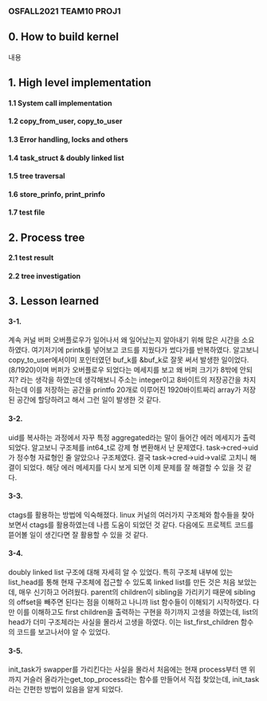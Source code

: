### OSFALL2021 TEAM10 PROJ1


## 0. How to build kernel

내용

## 1. High level implementation
#### 1.1 System call implementation
#### 1.2 copy_from_user, copy_to_user
#### 1.3 Error handling, locks and others
#### 1.4 task_struct & doubly linked list
#### 1.5 tree traversal
#### 1.6 store_prinfo, print_prinfo
#### 1.7 test file


## 2. Process tree
#### 2.1 test result
#### 2.2 tree investigation


## 3. Lesson learned
#### 3-1. 
계속 커널 버퍼 오버플로우가 일어나서 왜 일어났는지 알아내기 위해 많은 시간을 소요하였다. 여기저기에 printk를 넣어보고 코드를 지웠다가 썼다가를 반복하였다. 알고보니 copy_to_user에서이미 포인터였던 buf_k를 &buf_k로 잘못 써서 발생한 일이었다. (8/1920)이며 버퍼가 오버플로우 되었다는 메세지를 보고 왜 버퍼 크기가 8밖에 안되지? 라는 생각을 하였는데 생각해보니 주소는 integer이고 8바이트의 저장공간을 차지하는데 이를 저장하는 공간을 printfo 20개로 이루어진 1920바이트짜리 array가 저장된 공간에 할당하려고 해서 그런 일이 발생한 것 같다.
#### 3-2. 
uid를 복사하는 과정에서 자꾸 특정 aggregated라는 말이 들어간 에러 메세지가 출력되었다. 알고보니 구조체를 int64_t로 강제 형 변환해서 난 문제였다. task->cred->uid가 정수형 자료형인 줄 알았으나 구조체였다. 결국 task->cred->uid->val로 고치니 해결이 되었다. 해당 에러 메세지를 다시 보게 되면 이제 문제를 잘 해결할 수 있을 것 같다.
#### 3-3. 
ctags를 활용하는 방법에 익숙해졌다. linux 커널의 여러가지 구조체와 함수들을 찾아보면서 ctags를 활용하였는데 나름 도움이 되었던 것 같다. 다음에도 프로젝트 코드를 뜯어볼 일이 생긴다면 잘 활용할 수 있을 것 같다.
#### 3-4. 
doubly linked list 구조에 대해 자세히 알 수 있었다. 특히 구조체 내부에 있는 list_head를 통해 현재 구조체에 접근할 수 있도록 linked list를 만든 것은 처음 보았는데, 매우 신기하고 어려웠다. parent의 children이 sibling을 가리키기 때문에 sibling의 offset을 빼주면 된다는 점을 이해하고 나니까 list 함수들이 이해되기 시작하였다. 다만 이를 이해하고도 first children을 출력하는 구현을 하기까지 고생을 하였는데, list의 head가 더미 구조체라는 사실을 몰라서 고생을 하였다. 이는 list_first_children 함수의 코드를 보고나서야 알 수 있었다.    
#### 3-5.
init_task가 swapper를 가리킨다는 사실을 몰라서 처음에는 현재 process부터 맨 위까지 거슬러 올라가는get_top_process라는 함수를 만들어서 직접 찾았는데, init_task라는 간편한 방법이 있음을 알게 되었다.



